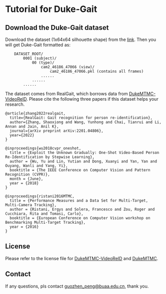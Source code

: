 # Tutorial for Duke-Gait
## Download the Duke-Gait dataset
Download the dataset (1x64x64 silhouette shape) from the [link](https://pan.baidu.com/s/1p5b6R_Q3cKqKtgwCv3-i7g?pwd=3yth).
Then you will get Duke-Gait formatted as:
```
    DATASET_ROOT/
        0001 (subject)/
            00 (type)/
                cam2_46186_47066 (view)/
                    cam2_46186_47066.pkl (contains all frames)
                ......
            ......
        ......
```
The dataset comes from RealGait, which borrows data from [DukeMTMC-VideoReID](https://github.com/Yu-Wu/DukeMTMC-VideoReID?tab=readme-ov-file).
Please cite the following three papers if this dataset helps your research.
```
@article{zhang2022realgait,
  title={RealGait: Gait recognition for person re-identification},
  author={Zhang, Shaoxiong and Wang, Yunhong and Chai, Tianrui and Li, Annan and Jain, Anil K},
  journal={arXiv preprint arXiv:2201.04806},
  year={2022}
}

@inproceedings{wu2018cvpr_oneshot,
  title = {Exploit the Unknown Gradually: One-Shot Video-Based Person Re-Identification by Stepwise Learning},
  author = {Wu, Yu and Lin, Yutian and Dong, Xuanyi and Yan, Yan and Ouyang, Wanli and Yang, Yi},
  booktitle = {The IEEE Conference on Computer Vision and Pattern Recognition (CVPR)},
  month = {June},
  year = {2018}
}

@inproceedings{ristani2016MTMC,
  title = {Performance Measures and a Data Set for Multi-Target, Multi-Camera Tracking},
  author = {Ristani, Ergys and Solera, Francesco and Zou, Roger and Cucchiara, Rita and Tomasi, Carlo},
  booktitle = {European Conference on Computer Vision workshop on Benchmarking Multi-Target Tracking},
  year = {2016}
}
```
## License
Please refer to the license file for [DukeMTMC-VideoReID](https://github.com/Yu-Wu/DukeMTMC-VideoReID/blob/master/LICENSES/LICENSE_DukeMTMC-VideoReID.txt) and [DukeMTMC](https://github.com/Yu-Wu/DukeMTMC-VideoReID/blob/master/LICENSES/LICENSE_DukeMTMC.txt).
## Contact
If any questions, pls contact guozhen_peng@buaa.edu.cn, thank you.
